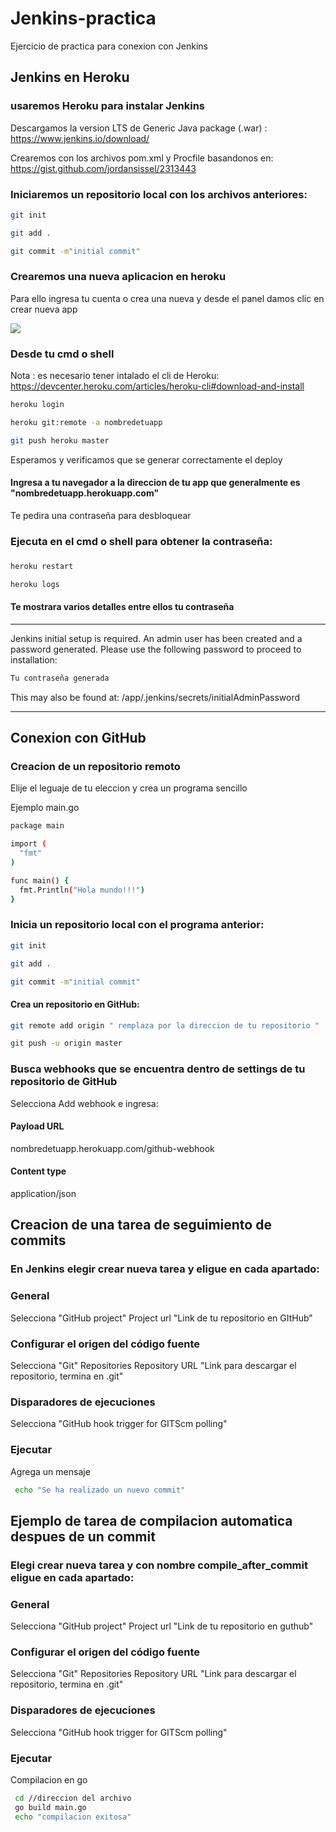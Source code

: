 # Jenkins-practica
Ejercicio de practica para conexion con Jenkins

## Jenkins en Heroku
### usaremos Heroku para instalar Jenkins

Descargamos la version LTS de Generic Java package (.war) : https://www.jenkins.io/download/

Crearemos con los archivos pom.xml y Procfile basandonos en: https://gist.github.com/jordansissel/2313443 


### Iniciaremos un repositorio local con  los archivos anteriores:

```sh
git init
```

```sh
git add .
```
```sh
git commit -m"initial commit"
```

### Crearemos una nueva aplicacion en heroku 
Para ello ingresa tu cuenta o crea una nueva y desde el panel damos clic en crear nueva app

![](https://miro.medium.com/max/724/1*RRsMnNP4wIi-tLvzd9jGZg.png)


### Desde tu cmd o shell
Nota : es necesario tener intalado el cli de Heroku: https://devcenter.heroku.com/articles/heroku-cli#download-and-install
```sh
heroku login
```
```sh
heroku git:remote -a nombredetuapp
```
```sh
git push heroku master
```
Esperamos y verificamos que se generar correctamente el deploy 


#### Ingresa a tu navegador a la direccion de tu app que generalmente es "nombredetuapp.herokuapp.com"
Te pedira una contraseña para desbloquear
### Ejecuta en el cmd o shell para obtener la contraseña: 
###

```sh
heroku restart
```
```sh
heroku logs
```

#### Te mostrara varios detalles entre ellos tu contraseña

*************************************************************


 Jenkins initial setup is required. An admin user has been created and a password generated.
 Please use the following password to proceed to installation:
```sh
Tu contraseña generada
```
 This may also be found at: /app/.jenkins/secrets/initialAdminPassword
  *************************************************************
  
  ## Conexion con GitHub
  
  ### Creacion de un repositorio remoto 
  
  Elije el leguaje de tu eleccion y crea un programa sencillo
  
  Ejemplo main.go
  ```sh
package main

import (
	"fmt"
)

func main() {
	fmt.Println("Hola mundo!!!")
}
```
### Inicia un repositorio local con el programa anterior:

```sh
git init
```

```sh
git add .
```
```sh
git commit -m"initial commit"
```

#### Crea un repositorio en GitHub:
```sh
git remote add origin " remplaza por la direccion de tu repositorio "
```

```sh
git push -u origin master
```


  ### Busca webhooks que se encuentra dentro de settings de tu repositorio de GitHub
  
  Selecciona Add webhook e ingresa:
  
  #### Payload URL
  
  nombredetuapp.herokuapp.com/github-webhook

  #### Content type

  application/json
  
   ## Creacion de una tarea de seguimiento de commits
   
   ### En Jenkins elegir crear nueva tarea y eligue en cada apartado:
   
  ### General
  Selecciona "GitHub project"
  Project url 
  "Link de tu repositorio en GItHub"

   ### Configurar el origen del código fuente
   Selecciona "Git"
   Repositories
   Repository URL
   "Link para descargar el repositorio, termina en .git"
   
   ### Disparadores de ejecuciones
   Selecciona "GitHub hook trigger for GITScm polling"
   
   ### Ejecutar
   
   Agrega un mensaje
   ```sh
    echo "Se ha realizado un nuevo commit"
   ```
   ## Ejemplo de tarea de compilacion automatica despues de un commit
   ### Elegi crear nueva tarea y con nombre compile_after_commit eligue en cada apartado:
  ### General
  Selecciona "GitHub project"
  Project url 
  "Link de tu repositorio en guthub"

   ### Configurar el origen del código fuente
   Selecciona "Git"
   Repositories
   Repository URL
   "Link para descargar el repositorio, termina en .git"
   
   ### Disparadores de ejecuciones
   Selecciona "GitHub hook trigger for GITScm polling"
   
   ### Ejecutar
   
  Compilacion en go
  ```sh
   cd //direccion del archivo
   go build main.go
   echo "compilacion exitosa"
  ```
  

   




